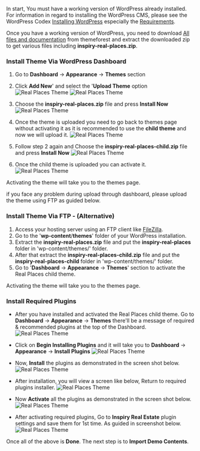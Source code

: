In start, You must have a working version of WordPress already installed. For information in regard to installing the WordPress CMS, please see the WordPress Codex <a target="_blank" href="https://codex.wordpress.org/Installing_WordPress">Installing WordPress</a> especially the <a href="https://wordpress.org/about/requirements/" target="_blank">Requirements</a>.</p>
<p>Once you have a working version of WordPress, you need to download <a data-lightbox="all-files" href="assets/common-images/all-files.png">All files and documentation</a> from themeforest and extract the downloaded zip to get various files including <strong>inspiry-real-places.zip</strong>.

### Install Theme Via WordPress Dashboard

1. Go to <strong>Dashboard</strong> &rarr; <strong>Appearance</strong> &rarr; <strong>Themes</strong> section
2. Click <strong>Add New</strong>' and select the '<strong>Upload Theme</strong> option
![Real Places Theme](images/install/1.png)
![Real Places Theme](images/install/2.png)

3. Choose the <strong>inspiry-real-places.zip</strong> file and press **Install Now**
![Real Places Theme](images/install/3.png)

4. Once the theme is uploaded you need to go back to themes page without activating it as it is recommended to use the <strong>child theme</strong> and now we will upload it.
![Real Places Theme](images/install/4.png)

5. Follow step 2 again and Choose the <strong>inspiry-real-places-child.zip</strong> file and press <strong>Install Now</strong>
![Real Places Theme](images/install/5.png)

6. Once the child theme is uploaded you can activate it.
![Real Places Theme](images/install/6.png)

Activating the theme will take you to the themes page.

if you face any problem during upload through dashboard, please upload the theme using FTP as guided below.

### Install Theme Via FTP - (Alternative)

1. Access your hosting server using an FTP client like <a target="_blank" href="https://filezilla-project.org/">FileZilla</a>.
2. Go to the '<strong>wp-content</strong>/<strong>themes</strong>' folder of your WordPress installation.
3. Extract the <strong>inspiry-real-places.zip</strong> file and put the <strong>inspiry-real-places</strong> folder in 'wp-content/themes/' folder.
4. After that extract the <strong>inspiry-real-places-child.zip</strong> file and put the <strong>inspiry-real-places-child</strong> folder in 'wp-content/themes/' folder.
5. Go to '<strong>Dashboard</strong> &rarr; <strong>Appearance</strong> &rarr; <strong>Themes</strong>' section to activate the Real Places child theme.

Activating the theme will take you to the themes page.

### Install Required Plugins

- After you have installed and activated the Real Places child theme. Go to <strong>Dashboard</strong> &rarr; <strong>Appearance</strong> &rarr; <strong>Themes</strong> there'll be a message of required & recommended plugins at the top of the Dashboard.
![Real Places Theme](images/install/7.png)

- Click on <strong>Begin Installing Plugins</strong> and it will take you to <strong>Dashboard</strong> &rarr; <strong>Appearance</strong> &rarr; <strong>Install Plugins</strong>
![Real Places Theme](images/install/8.png)

- Now, <strong>Install</strong> the plugins as demonstrated in the screen shot below.
![Real Places Theme](images/install/9.png)

- After installation, you will view a screen like below, Return to required plugins installer.
![Real Places Theme](images/install/10.png)

- Now <strong>Activate</strong> all the plugins as demonstrated in the screen shot below.
![Real Places Theme](images/install/11.png)

- After activating required plugins, Go to <strong>Inspiry Real Estate</strong> plugin settings and save them for 1st time. As guided in screenshot below.
![Real Places Theme](images/install/11-b.png)

Once all of the above is <strong>Done</strong>. The next step is to <strong>Import Demo Contents</strong>.